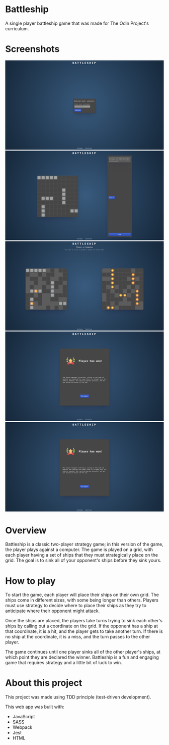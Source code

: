 # Battleship
A single player battleship game that was made for The Odin Project's curriculum.

# Screenshots
<div align="center">
  <img src="/screenshots/start_menu.png" alt="Start Menu" title="Start Menu">
  <img src="/screenshots/ship_placing_menu.png" alt="Placing Ships Menu" title="Placing Ships Menu">
  <img src="/screenshots/game.png" alt="Game Process" title="Game Process">
  <img src="/screenshots/final_screen_victory.png" alt="Defeat Screen" title="Defeat Screen">
  <img src="/screenshots/final_screen_victory.png" alt="Victory Screen" title="Victory Screen">
</div>


# Overview
Battleship is a classic two-player strategy game; in this version of the game, the player plays against a computer. The game is played on a grid, with each player having a set of ships that they must strategically place on the grid. The goal is to sink all of your opponent's ships before they sink yours.

# How to play
To start the game, each player will place their ships on their own grid. The ships come in different sizes, with some being longer than others. Players must use strategy to decide where to place their ships as they try to anticipate where their opponent might attack.

Once the ships are placed, the players take turns trying to sink each other's ships by calling out a coordinate on the grid. If the opponent has a ship at that coordinate, it is a hit, and the player gets to take another turn. If there is no ship at the coordinate, it is a miss, and the turn passes to the other player.

The game continues until one player sinks all of the other player's ships, at which point they are declared the winner. Battleship is a fun and engaging game that requires strategy and a little bit of luck to win.

# About this project
This project was made using TDD principle (test-driven development).

This web app was built with:
- JavaScript
- SASS
- Webpack
- Jest
- HTML
